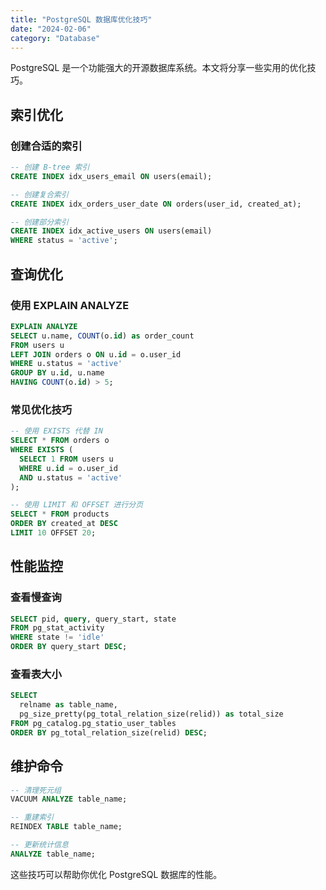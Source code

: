 ```yaml
---
title: "PostgreSQL 数据库优化技巧"
date: "2024-02-06"
category: "Database"
---
```


PostgreSQL 是一个功能强大的开源数据库系统。本文将分享一些实用的优化技巧。

## 索引优化

### 创建合适的索引

```sql
-- 创建 B-tree 索引
CREATE INDEX idx_users_email ON users(email);

-- 创建复合索引
CREATE INDEX idx_orders_user_date ON orders(user_id, created_at);

-- 创建部分索引
CREATE INDEX idx_active_users ON users(email) 
WHERE status = 'active';
```

## 查询优化

### 使用 EXPLAIN ANALYZE

```sql
EXPLAIN ANALYZE
SELECT u.name, COUNT(o.id) as order_count
FROM users u
LEFT JOIN orders o ON u.id = o.user_id
WHERE u.status = 'active'
GROUP BY u.id, u.name
HAVING COUNT(o.id) > 5;
```

### 常见优化技巧

```sql
-- 使用 EXISTS 代替 IN
SELECT * FROM orders o
WHERE EXISTS (
  SELECT 1 FROM users u
  WHERE u.id = o.user_id
  AND u.status = 'active'
);

-- 使用 LIMIT 和 OFFSET 进行分页
SELECT * FROM products
ORDER BY created_at DESC
LIMIT 10 OFFSET 20;
```

## 性能监控

### 查看慢查询

```sql
SELECT pid, query, query_start, state
FROM pg_stat_activity
WHERE state != 'idle'
ORDER BY query_start DESC;
```

### 查看表大小

```sql
SELECT 
  relname as table_name,
  pg_size_pretty(pg_total_relation_size(relid)) as total_size
FROM pg_catalog.pg_statio_user_tables
ORDER BY pg_total_relation_size(relid) DESC;
```

## 维护命令

```sql
-- 清理死元组
VACUUM ANALYZE table_name;

-- 重建索引
REINDEX TABLE table_name;

-- 更新统计信息
ANALYZE table_name;
```

这些技巧可以帮助你优化 PostgreSQL 数据库的性能。 